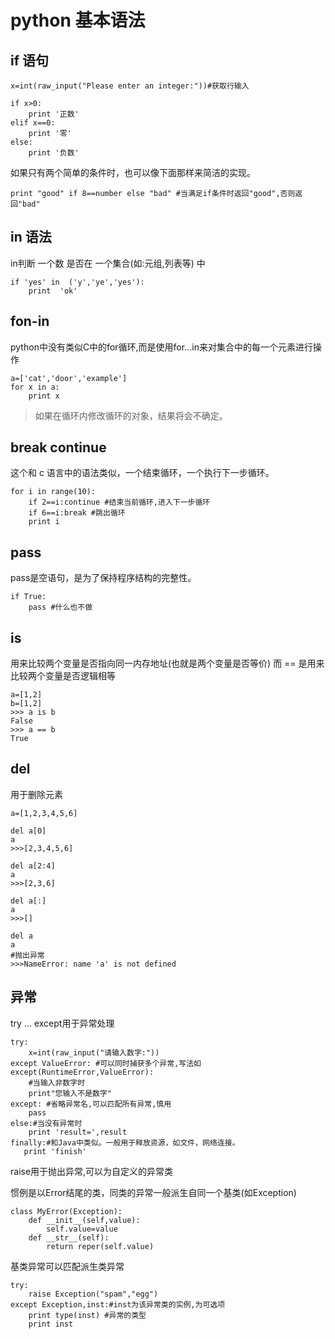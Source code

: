 # python 基本语法

## if 语句

```
x=int(raw_input("Please enter an integer:"))#获取行输入

if x>0:
    print '正数'
elif x==0:
    print '零'
else:
    print '负数'
```

如果只有两个简单的条件时，也可以像下面那样来简洁的实现。  

```
print "good" if 8==number else "bad" #当满足if条件时返回"good",否则返回"bad"
```

## in 语法


in判断 一个数 是否在 一个集合(如:元组,列表等) 中  

```
if 'yes' in  ('y','ye','yes'):
    print  'ok'
```

## fon-in

python中没有类似C中的for循环,而是使用for...in来对集合中的每一个元素进行操作  

```
a=['cat','door','example']
for x in a:
    print x
```

>  
> 如果在循环内修改循环的对象，结果将会不确定。  
>  


## break continue

这个和 c 语言中的语法类似，一个结束循环，一个执行下一步循环。  

```
for i in range(10):
    if 2==i:continue #结束当前循环,进入下一步循环
    if 6==i:break #跳出循环
    print i
```

## pass

pass是空语句，是为了保持程序结构的完整性。  


```
if True:
    pass #什么也不做
```

## is

用来比较两个变量是否指向同一内存地址(也就是两个变量是否等价) 而 == 是用来比较两个变量是否逻辑相等  

```
a=[1,2]
b=[1,2]
>>> a is b
False
>>> a == b
True
```


## del

用于删除元素  

```
a=[1,2,3,4,5,6]

del a[0]
a
>>>[2,3,4,5,6]

del a[2:4]
a
>>>[2,3,6]

del a[:]
a
>>>[]

del a
a
#抛出异常
>>>NameError: name 'a' is not defined
```

## 异常

try ... except用于异常处理  

```
try:
    x=int(raw_input("请输入数字:"))
except ValueError: #可以同时捕获多个异常,写法如except(RuntimeError,ValueError):
    #当输入非数字时
    print"您输入不是数字"
except: #省略异常名,可以匹配所有异常,慎用
    pass
else:#当没有异常时
    print 'result=',result
finally:#和Java中类似。一般用于释放资源，如文件，网络连接。
   print 'finish'
```


raise用于抛出异常,可以为自定义的异常类  

惯例是以Error结尾的类，同类的异常一般派生自同一个基类(如Exception)  


```
class MyError(Exception):
    def __init__(self,value):
        self.value=value
    def __str__(self):
        return reper(self.value)
```


基类异常可以匹配派生类异常  

```
try:
    raise Exception("spam","egg")
except Exception,inst:#inst为该异常类的实例,为可选项
    print type(inst) #异常的类型
    print inst
```




